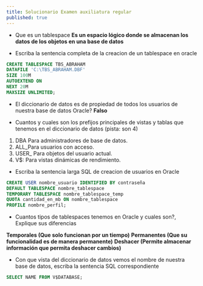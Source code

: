 ```yaml
---
title: Solucionario Examen auxiliatura regular
published: true
---
```

*   Que es un tablespace
**Es un espacio lógico donde se almacenan los datos de los objetos en una base de datos**

*   Escriba la sentencia completa de la creacion de un tablespace en oracle
```sql
CREATE TABLESPACE TBS_ABRAHAM
DATAFILE 'C:\TBS_ABRAHAM.DBF'
SIZE 100M
AUTOEXTEND ON
NEXT 20M
MAXSIZE UNLIMITED;
```

*   El diccionario de datos es de propiedad de todos los usuarios de nuestra base de datos Oracle?
**Falso**

*   Cuantos y cuales son los prefijos principales de vistas y tablas que tenemos en el diccionario de datos (pista: son 4) 
1. DBA Para administradores de base de datos.
2. ALL_Para usuarios con acceso.
3. USER_ Para objetos del usuario actual.
4. V$: Para vistas dinámicas de rendimiento.

*   Escriba la sentencia larga SQL de creacion de usuarios en Oracle
```sql
CREATE USER nombre_usuario IDENTIFIED BY contraseña
DEFAULT TABLESPACE nombre_tablespace
TEMPORARY TABLESPACE nombre_tablespace_temp
QUOTA cantidad_en_mb ON nombre_tablespace
PROFILE nombre_perfil;
```

*   Cuantos tipos de tablespaces tenemos en Oracle y cuales son?, Explique sus diferencias

**Temporales (Que solo funcionan por un tiempo)**
**Permanentes (Que su funcionalidad es de manera permanente)**
**Deshacer (Permite almacenar información que permita deshacer cambios)**

*   Con que vista del diccionario de datos vemos el nombre de nuestra base de datos, escriba la sentencia SQL correspondiente
```sql
SELECT NAME FROM V$DATABASE;
```